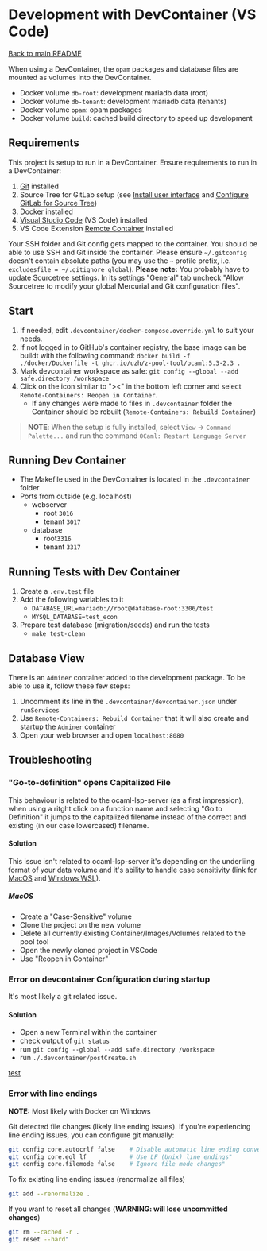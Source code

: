 # Development with DevContainer (VS Code)

[Back to main README](../README.md)

When using a DevContainer, the `opam` packages and database files are mounted as volumes into the DevContainer.

- Docker volume `db-root`: development mariadb data (root)
- Docker volume `db-tenant`: development mariadb data (tenants)
- Docker volume `opam`: opam packages
- Docker volume `build`: cached build directory to speed up development

## Requirements

This project is setup to run in a DevContainer. Ensure requirements to run in a DevContainer:

1. [Git](https://gitlab.uzh.ch/econ/it/engineering-public/-/wikis/git) installed
1. Source Tree for GitLab setup (see [Install user interface](https://gitlab.uzh.ch/econ/it/engineering-public/-/wikis/git#install-user-interface) and [Configure GitLab for Source Tree](https://gitlab.uzh.ch/econ/it/engineering-public/-/wikis/git#configure-gitlab-for-source-tree))
1. [Docker](/Technologies/Docker) installed
1. [Visual Studio Code](https://code.visualstudio.com/) (VS Code) installed
1. VS Code Extension [Remote Container](https://marketplace.visualstudio.com/items?itemName=ms-vscode-remote.remote-containers) installed

Your SSH folder and Git config gets mapped to the container. You should be able to use SSH and Git inside the
container. Please ensure `~/.gitconfig` doesn't contain absolute paths (you may use the `~` profile prefix, i.e.
`excludesfile = ~/.gitignore_global`). **Please note:** You probably have to update Sourcetree settings. In its
settings "General" tab uncheck "Allow Sourcetree to modify your global Mercurial and Git configuration files".

## Start

1. If needed, edit `.devcontainer/docker-compose.override.yml` to suit your needs.
1. If not logged in to GitHub's container registry, the base image can be buildt with the following command: `docker build -f ./docker/Dockerfile -t ghcr.io/uzh/z-pool-tool/ocaml:5.3-2.3 .`
1. Mark devcontainer workspace as safe: `git config --global --add safe.directory /workspace`
1. Click on the icon similar to "><" in the bottom left corner and select `Remote-Containers: Reopen in Container`.
    - If any changes were made to files in `.devcontainer` folder the Container should be rebuilt (`Remote-Containers: Rebuild Container`)

> **NOTE**: When the setup is fully installed, select `View` -> `Command Palette...` and run the command `OCaml: Restart Language Server`

## Running Dev Container

- The Makefile used in the DevContainer is located in the `.devcontainer` folder
- Ports from outside (e.g. localhost)
  - webserver
    - root `3016`
    - tenant `3017`
  - database
    - root`3316`
    - tenant `3317`

## Running Tests with Dev Container

1. Create a `.env.test` file
1. Add the following variables to it
    - `DATABASE_URL=mariadb://root@database-root:3306/test`
    - `MYSQL_DATABASE=test_econ`
1. Prepare test database (migration/seeds) and run the tests
    - `make test-clean`

## Database View

There is an `Adminer` container added to the development package. To be able to use it, follow these few steps:

1. Uncomment its line in the `.devcontainer/devcontainer.json` under `runServices`
1. Use `Remote-Containers: Rebuild Container` that it will also create and startup the `Adminer` container
1. Open your web browser and open `localhost:8080`

## Troubleshooting

### "Go-to-definition" opens Capitalized File

This behaviour is related to the ocaml-lsp-server (as a first impression), when using a ritght click on a function name and selecting "Go to Definition" it jumps to the capitalized filename instead of the correct and existing (in our case lowercased) filename.

#### Solution

This issue isn't related to ocaml-lsp-server it's depending on the underliing format of your data volume and it's ability to handle case sensitivity (link for [MacOS](https://support.apple.com/en-gb/guide/disk-utility/dsku19ed921c/mac) and [Windows WSL](https://learn.microsoft.com/en-us/windows/wsl/case-sensitivity)).

##### MacOS

- Create a "Case-Sensitive" volume
- Clone the project on the new volume
- Delete all currently existing Container/Images/Volumes related to the pool tool
- Open the newly cloned project in VSCode
- Use "Reopen in Container"

### Error on devcontainer Configuration during startup

It's most likely a git related issue.

#### Solution

- Open a new Terminal within the container
- check output of `git status`
- run `git config --global --add safe.directory /workspace`
- run `./.devcontainer/postCreate.sh`

[test](#error-with-line-endings)

### Error with line endings

**NOTE:** Most likely with Docker on Windows

Git detected file changes (likely line ending issues).
If you're experiencing line ending issues, you can configure git manually:

```zsh
git config core.autocrlf false    # Disable automatic line ending conversion"
git config core.eol lf            # Use LF (Unix) line endings"
git config core.filemode false    # Ignore file mode changes"
```

To fix existing line ending issues (renormalize all files)

```zsh
git add --renormalize .
```

If you want to reset all changes (**WARNING: will lose uncommitted changes**)

```zsh
git rm --cached -r .
git reset --hard"
```
